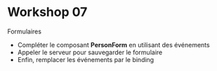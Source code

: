 <!-- .slide: class="exercice" -->

# Workshop 07

Formulaires

- Compléter le composant **PersonForm** en utilisant des événements
- Appeler le serveur pour sauvegarder le formulaire
- Enfin, remplacer les événements par le binding
